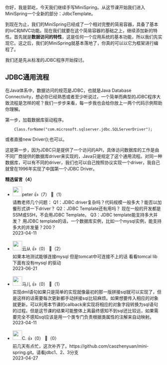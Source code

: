 你好，我是郭屹，今天我们继续手写MiniSpring。从这节课开始我们进入MiniSpring一个全新的部分：JdbcTemplate。

到现在为止，我们的MiniSpring已经成了一个相对完整的简易容器，具备了基本的IoC和MVC功能。现在我们就要在这个简易容器的基础之上，继续添加新的特性。首先就是**数据访问的特性**，这是任何一个应用系统的基本功能，所以我们先实现它。这之后，我们的MiniSpring就基本落地了，你真的可以以它为框架进行编程了。

我们还是先从标准的JDBC程序开始探讨。

## JDBC通用流程

在Java体系中，数据访问的规范是JDBC，也就是Java Database Connectivity，想必你已经熟悉或者至少听说过，一个简单而典型的JDBC程序大致流程是怎样的呢？我们一步步来看，每一步我也会给你放上一两个代码示例帮助你理解。

第一步，加载数据库驱动程序。

```plain
	Class.forName("com.microsoft.sqlserver.jdbc.SQLServerDriver");
```

或者直接new Driver();也可以。

这是第一步，因为JDBC只是提供了一个访问的API，具体访问数据库的工作是由不同厂商提供的数据库driver来实现的，Java只是规定了这个通用流程。对同一种数据库，可以有不同的driver，我们也可以自己按照协议实现一个driver，我自己就曾在1996年实现了中国第一个JDBC Driver。
<div><strong>精选留言（4）</strong></div><ul>
<li><img src="https://static001.geekbang.org/account/avatar/00/10/25/87/f3a69d1b.jpg" width="30px"><span>peter</span> 👍（7） 💬（1）<div>请教老师几个问题：
Q1：JDBC driver复杂吗？代码规模一般多大？能否以加餐形式讲一下driver？
Q2：JDBC Template还有用吗？
现在一般的开发都是SSM或SSH，不会用JDBC Template。
Q3：JDBC template能支持多大并发？
用JDBC template的话，一个数据库实例，比如一个mysql实例，能支持多大的并发量？200？</div>2023-04-11</li><br/><li><img src="https://static001.geekbang.org/account/avatar/00/28/f0/5b/791d0f5e.jpg" width="30px"><span>云从</span> 👍（0） 💬（2）<div>如果本地测试能够连接mysql  但是tomcat中可连接不上的话  看看tomcal  lib 下面有没有mysql 的驱动</div>2023-06-21</li><br/><li><img src="" width="30px"><span>马儿</span> 👍（0） 💬（1）<div>实现dml语句如果只是简单的实现就像最初的那一版拼接sql就可以实现了，但是这样的话需要每次更新都手动拼接sql比较麻烦。如果想要传入相应的对象就更新，可以利用本节课的callback来实现将相应的对象字段转换为sql语句的过程。但是这节课的结果可能整体上离最终感知不到sql还比较远，如果需要完全不感知sql应该是用一个类专门负责根据类属性的注解来自动映射。</div>2023-04-11</li><br/><li><img src="https://static001.geekbang.org/account/avatar/00/16/0b/5a/453ad411.jpg" width="30px"><span>C.</span> 👍（0） 💬（0）<div>前几天有点忙，这次补齐了。https:&#47;&#47;github.com&#47;caozhenyuan&#47;mini-spring.git。请看jdbc1、2、3分支</div>2023-04-27</li><br/>
</ul>